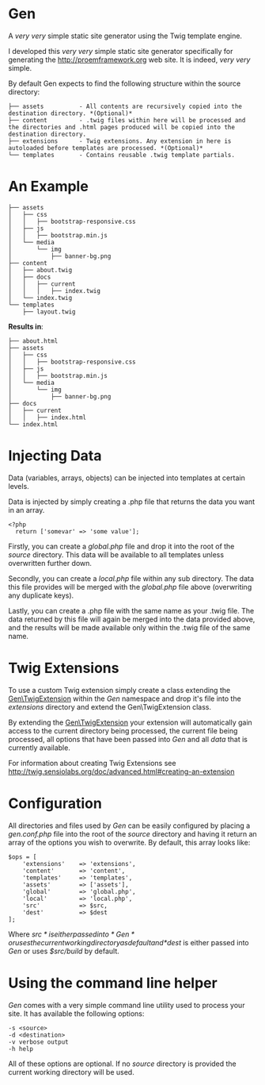 Gen
=====
A *very* *very* simple static site generator using the Twig template engine.

I developed this *very* *very* simple static site generator specifically for generating the http://proemframework.org web site. It is indeed, *very* *very* simple.

By default Gen expects to find the following structure within the source directory:

```
├── assets          - All contents are recursively copied into the destination directory. *(Optional)*
├── content         - .twig files within here will be processed and the directories and .html pages produced will be copied into the destination directory.
├── extensions      - Twig extensions. Any extension in here is autoloaded before templates are processed. *(Optional)*
└── templates       - Contains reusable .twig template partials.
```
An Example
===
```
├── assets
│   ├── css
│   │   ├── bootstrap-responsive.css
│   ├── js
│   │   ├── bootstrap.min.js
│   └── media
│       └── img
│           ├── banner-bg.png
├── content
│   ├── about.twig
│   ├── docs
│   │   ├── current
│   │   │   ├── index.twig
│   └── index.twig
└── templates
    ├── layout.twig
```
__Results in__:

```
├── about.html
├── assets
│   ├── css
│   │   ├── bootstrap-responsive.css
│   ├── js
│   │   ├── bootstrap.min.js
│   └── media
│       └── img
│           ├── banner-bg.png
├── docs
│   ├── current
│   │   ├── index.html
└── index.html
```
Injecting Data
===
Data (variables, arrays, objects) can be injected into templates at certain levels.

Data is injected by simply creating a .php file that returns the data you want in an array.
```
<?php
  return ['somevar' => 'some value'];
```

Firstly, you can create a *global.php* file and drop it into the root of the *source* directory. This data will be available to all templates unless overwritten further down.

Secondly, you can create a *local.php* file within any sub directory. The data this file provides will be merged with the *global.php* file above (overwriting any duplicate keys).

Lastly, you can create a .php file with the same name as your .twig file. The data returned by this file will again be merged into the data provided above, and the results will be made available only within the .twig file of the same name.

Twig Extensions
===
To use a custom Twig extension simply create a class extending the [Gen\TwigExtension](https://github.com/trq/Gen/blob/master/lib/TwigExtension.php) within the *Gen* namespace and drop it's file into the *extensions* directory and extend the Gen\TwigExtension class.

By extending the [Gen\TwigExtension](https://github.com/trq/Gen/blob/master/lib/TwigExtension.php) your extension will automatically gain access to the current directory being processed, the current file being processed, all options that have been passed into *Gen* and all *data* that is currently available.

For information about creating Twig Extensions see http://twig.sensiolabs.org/doc/advanced.html#creating-an-extension

Configuration
===
All directories and files used by *Gen* can be easily configured by placing a *gen.conf.php* file into the root of the *source* directory and having it return an array of the options you wish to overwrite. By default, this array looks like:
```
$ops = [
    'extensions'    => 'extensions',
    'content'       => 'content',
    'templates'     => 'templates',
    'assets'        => ['assets'],
    'global'        => 'global.php',
    'local'         => 'local.php',
    'src'           => $src,
    'dest'          => $dest
];
```
Where *$src* is either passed into *Gen* or uses the current working directory as default and *$dest* is either passed into *Gen* or uses *$src/build* by default.

Using the command line helper
===
*Gen* comes with a very simple command line utility used to process your site. It has available the following options:
```
-s <source>
-d <destination>
-v verbose output
-h help
```
All of these options are optional. If no *source* directory is provided the current working directory will be used.
